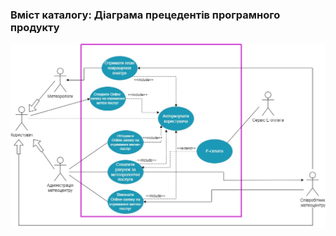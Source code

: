 ### Вміст каталогу: Діаграма прецедентів програмного продукту

![Diagram](https://github.com/oleksandrblazhko/ai-212-leventij/blob/Laboratory_Work_2/1-SoftwareRequirements/1.3-SoftwareUserRequirements/1.3.3-UseCaseDiagram/UML-diagram3.jpg?raw=true)
